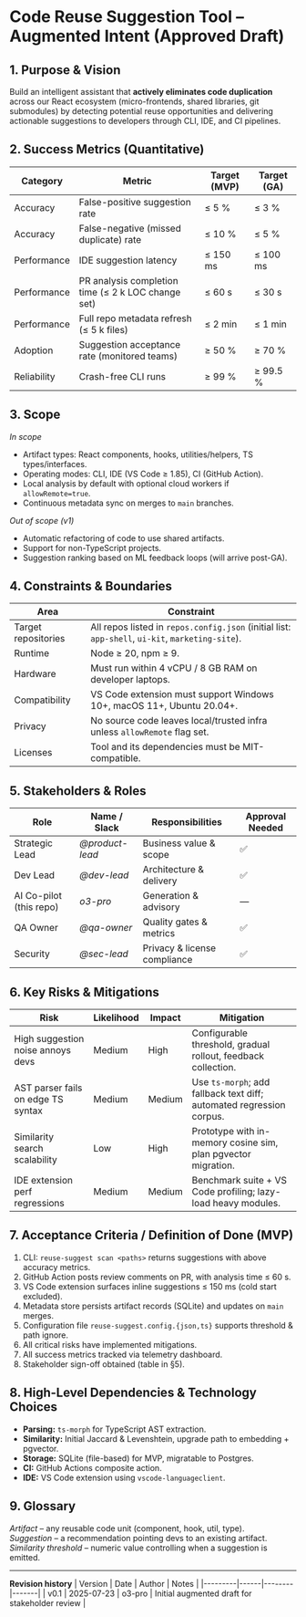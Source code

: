 # Code Reuse Suggestion Tool – Augmented Intent (Approved Draft)

## 1. Purpose & Vision
Build an intelligent assistant that **actively eliminates code duplication** across our React ecosystem (micro-frontends, shared libraries, git submodules) by detecting potential reuse opportunities and delivering actionable suggestions to developers through CLI, IDE, and CI pipelines.

## 2. Success Metrics (Quantitative)
| Category | Metric | Target (MVP) | Target (GA) |
|----------|--------|--------------|-------------|
| Accuracy | False-positive suggestion rate | ≤ 5 % | ≤ 3 % |
| Accuracy | False-negative (missed duplicate) rate | ≤ 10 % | ≤ 5 % |
| Performance | IDE suggestion latency | ≤ 150 ms | ≤ 100 ms |
| Performance | PR analysis completion time (≤ 2 k LOC change set) | ≤ 60 s | ≤ 30 s |
| Performance | Full repo metadata refresh (≤ 5 k files) | ≤ 2 min | ≤ 1 min |
| Adoption | Suggestion acceptance rate (monitored teams) | ≥ 50 % | ≥ 70 % |
| Reliability | Crash-free CLI runs | ≥ 99 % | ≥ 99.5 % |

## 3. Scope
*In scope*
- Artifact types: React components, hooks, utilities/helpers, TS types/interfaces.
- Operating modes: CLI, IDE (VS Code ≥ 1.85), CI (GitHub Action).
- Local analysis by default with optional cloud workers if `allowRemote=true`.
- Continuous metadata sync on merges to `main` branches.

*Out of scope (v1)*
- Automatic refactoring of code to use shared artifacts.
- Support for non-TypeScript projects.
- Suggestion ranking based on ML feedback loops (will arrive post-GA).

## 4. Constraints & Boundaries
| Area | Constraint |
|------|------------|
| Target repositories | All repos listed in `repos.config.json` (initial list: `app-shell`, `ui-kit`, `marketing-site`). |
| Runtime | Node ≥ 20, npm ≥ 9. |
| Hardware | Must run within 4 vCPU / 8 GB RAM on developer laptops. |
| Compatibility | VS Code extension must support Windows 10+, macOS 11+, Ubuntu 20.04+. |
| Privacy | No source code leaves local/trusted infra unless `allowRemote` flag set. |
| Licenses | Tool and its dependencies must be MIT-compatible. |

## 5. Stakeholders & Roles
| Role | Name / Slack | Responsibilities | Approval Needed |
|------|--------------|------------------|----------------|
| Strategic Lead | *@product-lead* | Business value & scope | ✅ |
| Dev Lead | *@dev-lead* | Architecture & delivery | ✅ |
| AI Co-pilot (this repo) | *o3-pro* | Generation & advisory | — |
| QA Owner | *@qa-owner* | Quality gates & metrics | ✅ |
| Security | *@sec-lead* | Privacy & license compliance | ✅ |

## 6. Key Risks & Mitigations
| Risk | Likelihood | Impact | Mitigation |
|------|-----------|--------|------------|
| High suggestion noise annoys devs | Medium | High | Configurable threshold, gradual rollout, feedback collection. |
| AST parser fails on edge TS syntax | Medium | Medium | Use `ts-morph`; add fallback text diff; automated regression corpus. |
| Similarity search scalability | Low | High | Prototype with in-memory cosine sim, plan pgvector migration. |
| IDE extension perf regressions | Medium | Medium | Benchmark suite + VS Code profiling; lazy-load heavy modules. |

## 7. Acceptance Criteria / Definition of Done (MVP)
1. CLI: `reuse-suggest scan <paths>` returns suggestions with above accuracy metrics.
2. GitHub Action posts review comments on PR, with analysis time ≤ 60 s.
3. VS Code extension surfaces inline suggestions ≤ 150 ms (cold start excluded).
4. Metadata store persists artifact records (SQLite) and updates on `main` merges.
5. Configuration file `reuse-suggest.config.{json,ts}` supports threshold & path ignore.
6. All critical risks have implemented mitigations.
7. All success metrics tracked via telemetry dashboard.
8. Stakeholder sign-off obtained (table in §5).

## 8. High-Level Dependencies & Technology Choices
- **Parsing:** `ts-morph` for TypeScript AST extraction.
- **Similarity:** Initial Jaccard & Levenshtein, upgrade path to embedding + pgvector.
- **Storage:** SQLite (file-based) for MVP, migratable to Postgres.
- **CI:** GitHub Actions composite action.
- **IDE:** VS Code extension using `vscode-languageclient`.

## 9. Glossary
*Artifact* – any reusable code unit (component, hook, util, type).  
*Suggestion* – a recommendation pointing devs to an existing artifact.  
*Similarity threshold* – numeric value controlling when a suggestion is emitted.

---
**Revision history**
| Version | Date | Author | Notes |
|---------|------|--------|-------|
| v0.1 | 2025-07-23 | o3-pro | Initial augmented draft for stakeholder review | 